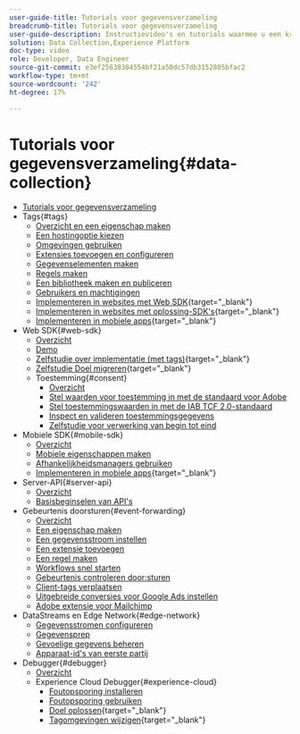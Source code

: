 ```yaml
---
user-guide-title: Tutorials voor gegevensverzameling
breadcrumb-title: Tutorials voor gegevensverzameling
user-guide-description: Instructievideo's en tutorials waarmee u een krachtige gebruiker van gegevensverzameling in Experience Platform wordt.
solution: Data Collection,Experience Platform
doc-type: video
role: Developer, Data Engineer
source-git-commit: e3ef25638384554bf21a50dc57db3152805bfac2
workflow-type: tm+mt
source-wordcount: '242'
ht-degree: 17%

---
```



# Tutorials voor gegevensverzameling{#data-collection}

+ [Tutorials voor gegevensverzameling](overview.md)
+ Tags{#tags}
   + [Overzicht en een eigenschap maken](tags/create-a-property.md)
   + [Een hostingoptie kiezen](tags/choose-a-hosting-option.md)
   + [Omgevingen gebruiken](tags/use-environments.md)
   + [Extensies toevoegen en configureren](tags/add-and-configure-extensions.md)
   + [Gegevenselementen maken](tags/create-data-elements.md)
   + [Regels maken](tags/build-rules.md)
   + [Een bibliotheek maken en publiceren](tags/build-and-publish-a-library.md)
   + [Gebruikers en machtigingen](tags/users-and-permissions.md)
   + [Implementeren in websites met Web SDK](https://experienceleague.adobe.com/docs/platform-learn/implement-web-sdk/overview.html){target="_blank"}
   + [Implementeren in websites met oplossing-SDK&#39;s](https://experienceleague.adobe.com/docs/platform-learn/implement-in-websites/overview.html){target="_blank"}
   + [Implementeren in mobiele apps](https://experienceleague.adobe.com/docs/platform-learn/implement-mobile-sdk/overview.html){target="_blank"}
+ Web SDK{#web-sdk}
   + [Overzicht](web-sdk/overview.md)
   + [Demo](web-sdk/demo.md)
   + [Zelfstudie over implementatie (met tags)](https://experienceleague.adobe.com/docs/platform-learn/implement-web-sdk/overview.html){target="_blank"}
   + [Zelfstudie Doel migreren](https://experienceleague.adobe.com/docs/platform-learn/migrate-target-to-websdk/introduction.html){target="_blank"}
   + Toestemming{#consent}
      + [Overzicht](web-sdk/consent/overview.md)
      + [Stel waarden voor toestemming in met de standaard voor Adobe](web-sdk/consent/set-consent-adobe.md)
      + [Stel toestemmingswaarden in met de IAB TCF 2.0-standaard](web-sdk/consent/set-consent-iab.md)
      + [Inspect en valideren toestemmingsgegevens](web-sdk/consent/inspect.md)
      + [Zelfstudie voor verwerking van begin tot eind](web-sdk/consent/tutorial.md)
+ Mobiele SDK{#mobile-sdk}
   + [Overzicht](mobile-sdk/overview.md)
   + [Mobiele eigenschappen maken](mobile-sdk/create-mobile-properties.md)
   + [Afhankelijkheidsmanagers gebruiken](mobile-sdk/use-dependency-managers.md)
   + [Implementeren in mobiele apps](https://experienceleague.adobe.com/docs/platform-learn/implement-mobile-sdk/overview.html){target="_blank"}
+ Server-API{#server-api}
   + [Overzicht](server-api/overview.md)
   + [Basisbeginselen van API&#39;s](server-api/introduction.md)
+ Gebeurtenis doorsturen{#event-forwarding}
   + [Overzicht](event-forwarding/overview.md)
   + [Een eigenschap maken](event-forwarding/create-a-property.md)
   + [Een gegevensstroom instellen](event-forwarding/set-up-a-datastream.md)
   + [Een extensie toevoegen](event-forwarding/add-an-extension.md)
   + [Een regel maken](event-forwarding/create-a-rule.md)
   + [Workflows snel starten](event-forwarding/quick-start-workflows.md)
   + [Gebeurtenis controleren door:sturen](event-forwarding/monitor.md)
   + [Client-tags verplaatsen](event-forwarding/consider-moving-tags.md)
   + [Uitgebreide conversies voor Google Ads instellen](event-forwarding/set-up-google-ads-enhanced-conversions.md)
   + [Adobe extensie voor Mailchimp](event-forwarding/adobe-extension-for-mailchimp.md)
+ DataStreams en Edge Network{#edge-network}
   + [Gegevensstromen configureren](edge/configure-datastreams.md)
   + [Gegevensprep](edge/data-prep.md)
   + [Gevoelige gegevens beheren](edge/manage-sensitive-data-in-datastreams.md)
   + [Apparaat-id&#39;s van eerste partij](edge/generate-first-party-device-ids.md)
+ Debugger{#debugger}
   + [Overzicht](debugger/overview.md)
   + Experience Cloud Debugger{#experience-cloud}
      + [Foutopsporing installeren](debugger/experience-cloud/add-the-extension.md)
      + [Foutopsporing gebruiken](debugger/experience-cloud/use-the-experience-cloud-debugger.md)
      + [Doel oplossen](https://experienceleague.adobe.com/docs/target-learn/tutorials/troubleshooting/troubleshoot-with-the-experience-cloud-debugger.html){target="_blank"}
      + [Tagomgevingen wijzigen](https://experienceleague.adobe.com/docs/platform-learn/implement-in-websites/configure-tags/switch-environments.html){target="_blank"}
